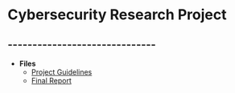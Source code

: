 <h1>Cybersecurity Research Project</h1>

<h2>------------------------------</h2>

- <b>Files</b>
  - [Project Guidelines](https://github.com/CSUF-CPSC121L-2023F/lab-01-alejandro-garf/tree/main/prob01)
  - [Final Report](https://github.com/CSUF-CPSC121L-2023F/lab-01-alejandro-garf/tree/main/prob01)
